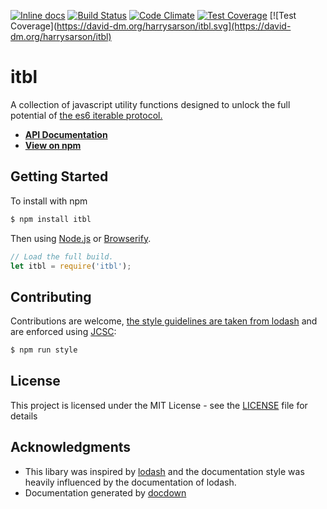 [![Inline docs](http://inch-ci.org/github/harrysarson/itbl.svg?branch=master)](http://inch-ci.org/github/harrysarson/itbl)
[![Build Status](https://travis-ci.org/HarrySarson/itbl.svg?branch=master)](https://travis-ci.org/HarrySarson/itbl)
[![Code Climate](https://codeclimate.com/github/HarrySarson/itbl/badges/gpa.svg)](https://codeclimate.com/github/HarrySarson/itbl)
[![Test Coverage](https://codeclimate.com/github/HarrySarson/itbl/badges/coverage.svg)](https://codeclimate.com/github/HarrySarson/itbl/coverage)
[![Test Coverage](https://david-dm.org/harrysarson/itbl.svg](https://david-dm.org/harrysarson/itbl)

# itbl

A collection of javascript utility functions designed to unlock the full potential of [the es6 iterable protocol.](https://developer.mozilla.org/en/docs/Web/JavaScript/Reference/Iteration_protocols) 

* [**API Documentation**](https://harrysarson.github.io/itbl)
* [**View on npm**](https://www.npmjs.com/package/itbl)


## Getting Started

To install with npm

```sh
$ npm install itbl 
```

Then using [Node.js](https://nodejs.org) or [Browserify](http://browserify.org).

```js
// Load the full build.
let itbl = require('itbl');
```

## Contributing

Contributions are welcome, 
[the style guidelines are taken from lodash](https://github.com/lodash/lodash/blob/master/.github/CONTRIBUTING.md)
and are enforced using [JCSC](https://www.npmjs.com/package/jscs):

```bash
$ npm run style
```

## License

This project is licensed under the MIT License - see the [LICENSE](LICENSE) file for details

## Acknowledgments

* This libary was inspired by [lodash](https://lodash.com) and the documentation style was heavily influenced by the documentation of lodash.
* Documentation generated by [docdown](https://github.com/jdalton/docdown)
